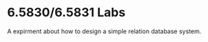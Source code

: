 6.5830/6.5831 Labs
==================
A expirment about how to design a simple relation database system.